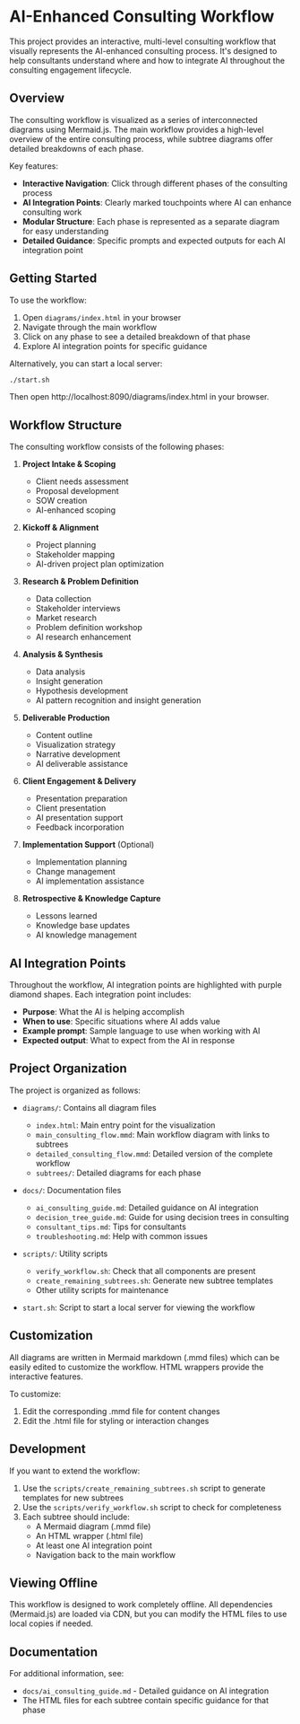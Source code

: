 # AI-Enhanced Consulting Workflow

This project provides an interactive, multi-level consulting workflow that visually represents the AI-enhanced consulting process. It's designed to help consultants understand where and how to integrate AI throughout the consulting engagement lifecycle.

## Overview

The consulting workflow is visualized as a series of interconnected diagrams using Mermaid.js. The main workflow provides a high-level overview of the entire consulting process, while subtree diagrams offer detailed breakdowns of each phase.

Key features:
- **Interactive Navigation**: Click through different phases of the consulting process
- **AI Integration Points**: Clearly marked touchpoints where AI can enhance consulting work
- **Modular Structure**: Each phase is represented as a separate diagram for easy understanding
- **Detailed Guidance**: Specific prompts and expected outputs for each AI integration point

## Getting Started

To use the workflow:

1. Open `diagrams/index.html` in your browser
2. Navigate through the main workflow
3. Click on any phase to see a detailed breakdown of that phase
4. Explore AI integration points for specific guidance

Alternatively, you can start a local server:

```bash
./start.sh
```

Then open http://localhost:8090/diagrams/index.html in your browser.

## Workflow Structure

The consulting workflow consists of the following phases:

1. **Project Intake & Scoping**
   - Client needs assessment
   - Proposal development
   - SOW creation
   - AI-enhanced scoping

2. **Kickoff & Alignment**
   - Project planning
   - Stakeholder mapping
   - AI-driven project plan optimization
   
3. **Research & Problem Definition**
   - Data collection
   - Stakeholder interviews
   - Market research
   - Problem definition workshop
   - AI research enhancement

4. **Analysis & Synthesis**
   - Data analysis
   - Insight generation
   - Hypothesis development
   - AI pattern recognition and insight generation
   
5. **Deliverable Production**
   - Content outline
   - Visualization strategy
   - Narrative development
   - AI deliverable assistance

6. **Client Engagement & Delivery**
   - Presentation preparation
   - Client presentation
   - AI presentation support
   - Feedback incorporation
   
7. **Implementation Support** (Optional)
   - Implementation planning
   - Change management
   - AI implementation assistance
   
8. **Retrospective & Knowledge Capture**
   - Lessons learned
   - Knowledge base updates
   - AI knowledge management

## AI Integration Points

Throughout the workflow, AI integration points are highlighted with purple diamond shapes. Each integration point includes:

- **Purpose**: What the AI is helping accomplish
- **When to use**: Specific situations where AI adds value
- **Example prompt**: Sample language to use when working with AI
- **Expected output**: What to expect from the AI in response

## Project Organization

The project is organized as follows:

- `diagrams/`: Contains all diagram files
  - `index.html`: Main entry point for the visualization
  - `main_consulting_flow.mmd`: Main workflow diagram with links to subtrees
  - `detailed_consulting_flow.mmd`: Detailed version of the complete workflow
  - `subtrees/`: Detailed diagrams for each phase

- `docs/`: Documentation files
  - `ai_consulting_guide.md`: Detailed guidance on AI integration
  - `decision_tree_guide.md`: Guide for using decision trees in consulting
  - `consultant_tips.md`: Tips for consultants
  - `troubleshooting.md`: Help with common issues

- `scripts/`: Utility scripts
  - `verify_workflow.sh`: Check that all components are present
  - `create_remaining_subtrees.sh`: Generate new subtree templates
  - Other utility scripts for maintenance

- `start.sh`: Script to start a local server for viewing the workflow

## Customization

All diagrams are written in Mermaid markdown (.mmd files) which can be easily edited to customize the workflow. HTML wrappers provide the interactive features.

To customize:
1. Edit the corresponding .mmd file for content changes
2. Edit the .html file for styling or interaction changes

## Development

If you want to extend the workflow:

1. Use the `scripts/create_remaining_subtrees.sh` script to generate templates for new subtrees
2. Use the `scripts/verify_workflow.sh` script to check for completeness
3. Each subtree should include:
   - A Mermaid diagram (.mmd file)
   - An HTML wrapper (.html file)
   - At least one AI integration point
   - Navigation back to the main workflow

## Viewing Offline

This workflow is designed to work completely offline. All dependencies (Mermaid.js) are loaded via CDN, but you can modify the HTML files to use local copies if needed.

## Documentation

For additional information, see:
- `docs/ai_consulting_guide.md` - Detailed guidance on AI integration
- The HTML files for each subtree contain specific guidance for that phase 